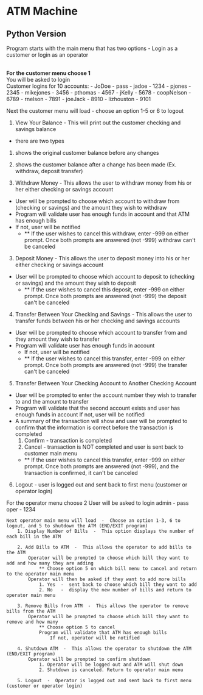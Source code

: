# ATM Machine
## Python Version

Program starts with the main menu that has two options  -  Login as a customer or login as an operator

<br>**For the customer menu choose 1**
<br/>You will be asked to login
<br/>Customer logins for 10 accounts:
            -  JoDoe - pass
            -  jadoe - 1234
            -  pjones - 2345
            -  mikejones - 3456
            -  pthomas - 4567
            -  jKelly - 5678
            -  coopNelson - 6789
            -  rnelson - 7891
            -  joeJack - 8910
            -  lizhouston - 9101
            
Next the customer menu will load  -  choose an option 1-5 or 6 to logout
    
1. View Your Balance  -  This will print out the customer checking and savings balance
-  there are two types
1. shows the original customer balance before any changes
2. shows the customer balance after a change has been made (Ex. withdraw, deposit transfer)

2. Withdraw Money  -  This allows the user to withdraw money from his or her either checking or savings account
-  User will be prompted to choose which account to withdraw from (checking or savings) and the amount they wish to withdraw
-  Program will validate user has enough funds in account and that ATM has enough bills
-  If not, user will be notified
    -  ** If the user wishes to cancel this withdraw, enter -999 on either prompt. Once both prompts are answered (not -999) withdraw can't be canceled
                

3. Deposit Money  -  This allows the user to deposit money into his or her either checking or savings account
- User will be prompted to choose which account to deposit to (checking or savings) and the amount they wish to deposit
    -  ** If the user wishes to cancel this deposit, enter -999 on either prompt. Once both prompts are answered (not -999) the deposit can't be canceled 

4. Transfer Between Your Checking and Savings  -  This allows the user to transfer funds between his or her checking and savings accounts
-  User will be prompted to choose which account to transfer from and they amount they wish to transfer
-  Program will validate user has enough funds in account
    -  If not, user will be notified
    -  ** If the user wishes to cancel this transfer, enter -999 on either prompt. Once both prompts are answered (not -999) the transfer can't be canceled
        
5. Transfer Between Your Checking Account to Another Checking Account
-  User will be prompted to enter the account number they wish to transfer to and the amount to transfer
-  Program will validate that the second account exists and user has enough funds in account
                    If not, user will be notified
-  A summary of the transaction will show and user will be prompted to confirm that the information is correct before the transaction is completed
    1. Confirm  -  transaction is completed
    2. Cancel   -  transaction is NOT completed and user is sent back to customer main menu
      -  ** If the user wishes to cancel this transfer, enter -999 on either prompt. Once both prompts are answered (not -999), and the transaction is confirmed, it can't be canceled

6. Logout  -  user is logged out and sent back to first menu (customer or operator login)

        
        
For the operator menu choose 2
    User will be asked to login
        admin  -  pass
        oper   -  1234

    Next operator main menu will load  -  Choose an option 1-3, 6 to logout, and 5 to shutdown the ATM (END/EXIT program)
        1. Display Number of Bills  -  This option displays the number of each bill in the ATM

        2. Add Bills to ATM  -  This allows the operator to add bills to the ATM
            Operator will be prompted to choose which bill they want to add and how many they are adding
                ** Choose option 5 on which bill menu to cancel and return to the operator main menu
            Operator will then be asked if they want to add more bills
                1. Yes  -  sent back to choose which bill they want to add
                2. No   -  display the new number of bills and return to operator main menu
            
        3. Remove Bills from ATM  -  This allows the operator to remove bills from the ATM
            Operator will be prompted to choose which bill they want to remove and how many
                ** Choose option 5 to cancel
                Program will validate that ATM has enough bills
                    If not, operator will be notified

        4. Shutdown ATM  -  This allows the operator to shutdown the ATM (END/EXIT program)
            Operator will be prompted to confirm shutdown
                1. Operator will be logged out and ATM will shut down
                2. Shutdown is canceled. Return to operator main menu

        5. Logout  -  Operator is logged out and sent back to first menu (customer or operator login)

